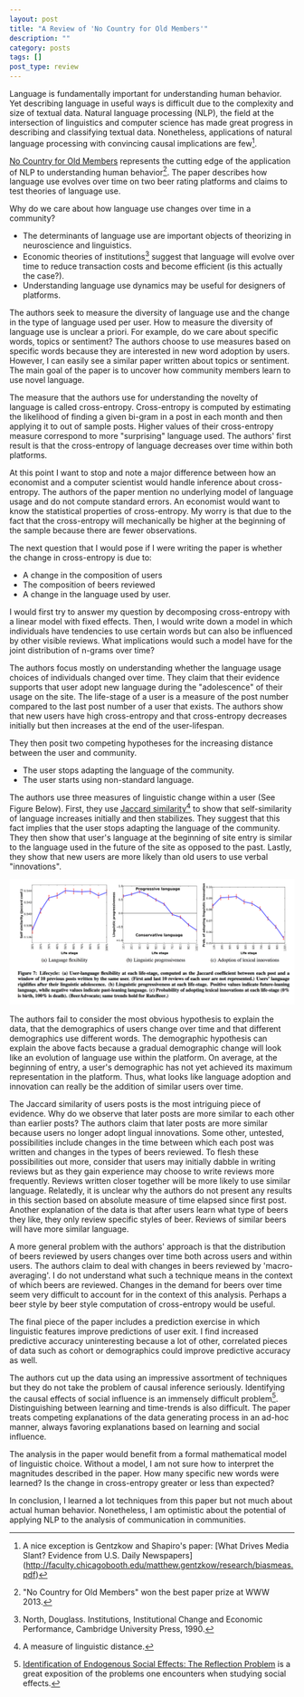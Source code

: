 ```yaml
---
layout: post
title: "A Review of 'No Country for Old Members'"
description: ""
category: posts
tags: []
post_type: review
---
```


Language is fundamentally important for understanding human behavior. Yet describing language in useful ways is difficult due to the complexity and size of textual data. Natural language processing (NLP), the field at the intersection of linguistics and computer science has made great progress in describing and classifying textual data. Nonetheless, applications of natural language processing with convincing causal implications are few[^1].

[No Country for Old Members](http://cs.stanford.edu/people/jure/pubs/language-www13.pdf) represents the cutting edge of the application of NLP to understanding human behavior[^2]. The paper describes how language use evolves over time on two beer rating platforms and claims to test theories of language use. 

Why do we care about how language use changes over time in a community? 

- The determinants of language use are important objects of theorizing in neuroscience and linguistics. 
- Economic theories of institutions[^3] suggest that language will evolve over time to reduce transaction costs and become efficient \(is this actually the case?\).
- Understanding language use dynamics may be useful for designers of platforms.

The authors seek to measure the diversity of language use and the change in the type of language used per user. How to measure the diversity of language use is unclear a priori. For example, do we care about specific words, topics or sentiment? The authors choose to use measures based on specific words because they are interested in new word adoption by users. However, I can easily see a similar paper written about topics or sentiment. The main goal of the paper is to uncover how community members learn to use novel language.

The measure that the authors use for understanding the novelty of language is called cross-entropy. Cross-entropy is computed by estimating the likelihood of finding a given bi-gram in a post in each month and then applying it to out of sample posts. Higher values of their cross-entropy measure correspond to more "surprising" language used. The authors' first result is that the cross-entropy of language decreases over time within both platforms. 

At this point I want to stop and note a major difference between how an economist and a computer scientist would handle inference about cross-entropy. The authors of the paper mention no underlying model of language usage and do not compute standard errors. An economist would want to know the statistical properties of cross-entropy. My worry is that due to the fact that the cross-entropy will mechanically be higher at the beginning of the sample because there are fewer observations.

The next question that I would pose if I were writing the paper is whether the change in cross-entropy is due to:
- A change in the composition of users
- The composition of beers reviewed
- A change in the language used by user. 

I would first try to answer my question by decomposing cross-entropy with a linear model with fixed effects. Then, I would write down a model in which individuals have tendencies to use certain words but can also be influenced by other visible reviews. What implications would such a model have for the joint distribution of n-grams over time?

The authors focus mostly on understanding whether the language usage choices of individuals changed over time. They claim that their evidence supports that user adopt new language during the "adolescence" of their usage on the site. The life-stage of a user is a measure of the post number compared to the last post number of a user that exists. The authors show that new users have high cross-entropy and that cross-entropy decreases initially but then increases at the end of the user-lifespan. 

They then posit two competing hypotheses for the increasing distance between the user and community. 
- The user stops adapting the language of the community.
- The user starts using non-standard language.

The authors use three measures of linguistic change within a user \(See Figure Below\). First, they use [Jaccard similarity](http://en.wikipedia.org/wiki/Jaccard_index)[^4] to show that self-similarity of language increases initially and then stabilizes. They suggest that this fact implies that the user stops adapting the language of the community. They then show that user's language at the beginning of site entry is similar to the language used in the future of the site as opposed to the past. Lastly, they show that new users are more likely than old users to use verbal "innovations". 

![Measures of linguistic change](/assets/linguistic_evolution.png)

The authors fail to consider the most obvious hypothesis to explain the data, that the demographics of users change over time and that different demographics use different words. The demographic hypothesis can explain the above facts because a gradual demographic change will look like an evolution of language use within the platform. On average, at the beginning of entry, a user's demographic has not yet achieved its maximum representation in the platform. Thus, what looks like language adoption and innovation can really be the addition of similar users over time.

The Jaccard similarity of users posts is the most intriguing piece of evidence. Why do we observe that later posts are more similar to each other than earlier posts? The authors claim that later posts are more similar because users no longer adopt lingual innovations. Some other, untested, possibilities include changes in the time between which each post was written and changes in the types of beers reviewed. To flesh these possibilities out more, consider that users may initially dabble in writing reviews but as they gain experience may choose to write reviews more frequently. Reviews written closer together will be more likely to use similar language. Relatedly, it is unclear why the authors do not present any results in this section based on absolute measure of time elapsed since first post. Another explanation of the data is that after users learn what type of beers they like, they only review specific styles of beer. Reviews of similar beers will have more similar language.

A more general problem with the authors' approach is that the distribution of beers reviewed by users changes over time both across users and within users. The authors claim to deal with changes in beers reviewed by 'macro-averaging'. I do not understand what such a technique means in the context of which beers are reviewed. Changes in the demand for beers over time seem very difficult to account for in the context of this analysis. Perhaps a beer style by beer style computation of cross-entropy would be useful.

The final piece of the paper includes a prediction exercise in which linguistic features improve predictions of user exit. I find increased predictive accuracy uninteresting because a lot of other, correlated pieces of data such as cohort or demographics could improve predictive accuracy as well. 

The authors cut up the data using an impressive assortment of techniques but they do not take the problem of causal inference seriously. Identifying the causal effects of social influence is an immensely difficult problem[^5]. Distinguishing between learning and time-trends is also difficult. The paper treats competing explanations of the data generating process in an ad-hoc manner, always favoring explanations based on learning and social influence. 

The analysis in the paper would benefit from a formal mathematical model of linguistic choice. Without a model, I am not sure how to interpret the magnitudes described in the paper. How many specific new words were learned? Is the change in cross-entropy greater or less than expected? 

In conclusion, I learned a lot techniques from this paper but not much about actual human behavior. Nonetheless, I am optimistic about the potential of applying NLP to the analysis of communication in communities.

[^1]: A nice exception is Gentzkow and Shapiro's paper: [What Drives Media Slant? Evidence from U.S. Daily Newspapers] (http://faculty.chicagobooth.edu/matthew.gentzkow/research/biasmeas.pdf)
[^2]: "No Country for Old Members" won the best paper prize at WWW 2013.
[^3]: North, Douglass. Institutions, Institutional Change and Economic Performance, Cambridge University Press, 1990. 
[^4]: A measure of linguistic distance.
[^5]: [Identification of Endogenous Social Effects: The Reflection Problem](http://fisher.osu.edu/~schroeder_9/AMIS900/Manski1993.pdf) is a great exposition of the problems one encounters when studying social effects. 